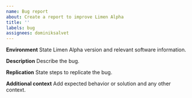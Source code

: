 ```yaml
---
name: Bug report
about: Create a report to improve Limen Alpha
title: ''
labels: bug
assignees: dominiksalvet
---
```


**Environment**
State Limen Alpha version and relevant software information.

**Description**
Describe the bug.

**Replication**
State steps to replicate the bug.

**Additional context**
Add expected behavior or solution and any other context.
